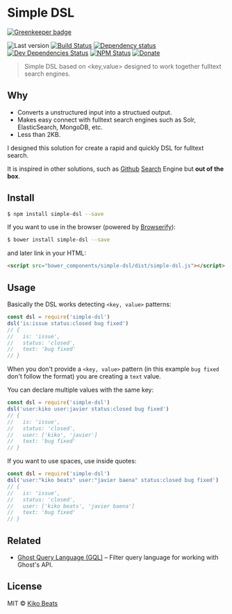 # Simple DSL

[![Greenkeeper badge](https://badges.greenkeeper.io/Kikobeats/simple-dsl.svg)](https://greenkeeper.io/)

![Last version](https://img.shields.io/github/tag/Kikobeats/simple-dsl.svg?style=flat-square)
[![Build Status](https://img.shields.io/travis/Kikobeats/simple-dsl/master.svg?style=flat-square)](https://travis-ci.org/Kikobeats/simple-dsl)
[![Dependency status](https://img.shields.io/david/Kikobeats/simple-dsl.svg?style=flat-square)](https://david-dm.org/Kikobeats/simple-dsl)
[![Dev Dependencies Status](https://img.shields.io/david/dev/Kikobeats/simple-dsl.svg?style=flat-square)](https://david-dm.org/Kikobeats/simple-dsl#info=devDependencies)
[![NPM Status](https://img.shields.io/npm/dm/simple-dsl.svg?style=flat-square)](https://www.npmjs.org/package/simple-dsl)
[![Donate](https://img.shields.io/badge/donate-paypal-blue.svg?style=flat-square)](https://paypal.me/Kikobeats)

> Simple DSL based on <key,value> designed to work together fulltext search engines.

## Why

- Converts a unstructured input into a structued output.
- Makes easy connect with fulltext search engines such as Solr, ElasticSearch, MongoDB, etc.
- Less than 2KB.

I designed this solution for create a rapid and quickly DSL for fulltext search.

It is inspired in other solutions, such as [Github](https://github.com/search) [Search](https://help.github.com/articles/searching-issues/) Engine but **out of the box**.

## Install

```bash
$ npm install simple-dsl --save
```

If you want to use in the browser (powered by [Browserify](http://browserify.org/)):

```bash
$ bower install simple-dsl --save
```

and later link in your HTML:

```html
<script src="bower_components/simple-dsl/dist/simple-dsl.js"></script>
```

## Usage

Basically the DSL works detecting `<key, value>` patterns:

```js
const dsl = require('simple-dsl')
dsl('is:issue status:closed bug fixed')
// {
//   is: 'issue',
//   status: 'closed',
//   text: 'bug fixed'
// }
```

When you don't provide a `<key, value>` pattern (in this example `bug fixed` don't follow the format) you are creating a `text` value.

You can declare multiple values with the same key:

```js
const dsl = require('simple-dsl')
dsl('user:kiko user:javier status:closed bug fixed')
// {
//   is: 'issue',
//   status: 'closed',
//   user: ['kiko', 'javier']
//   text: 'bug fixed'
// }
```

If you want to use spaces, use inside quotes:

```js
const dsl = require('simple-dsl')
dsl('user:"kiko beats" user:"javier baena" status:closed bug fixed')
// {
//   is: 'issue',
//   status: 'closed',
//   user: ['kiko beats', 'javier baena']
//   text: 'bug fixed'
// }
```

## Related

- [Ghost Query Language (GQL)](https://github.com/TryGhost/GQL) – Filter query language for working with Ghost's API.

## License

MIT © [Kiko Beats](http://kikobeats.com)

